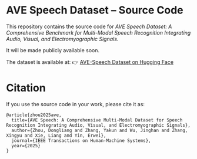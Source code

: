 # AVE Speech Dataset – Source Code

This repository contains the source code for *AVE Speech Dataset: A Comprehensive Benchmark for Multi-Modal Speech Recognition Integrating Audio, Visual, and Electromyographic Signals*.

It will be made publicly available soon.

The dataset is available at:
👉 [AVE-Speech Dataset on Hugging Face](https://huggingface.co/datasets/MML-Group/AVE-Speech)

# Citation
If you use the source code in your work, please cite it as:
```
@article{zhou2025ave,
  title={AVE Speech: A Comprehensive Multi-Modal Dataset for Speech Recognition Integrating Audio, Visual, and Electromyographic Signals},
  author={Zhou, Dongliang and Zhang, Yakun and Wu, Jinghan and Zhang, Xingyu and Xie, Liang and Yin, Erwei},
  journal={IEEE Transactions on Human-Machine Systems},
  year={2025}
}
```
